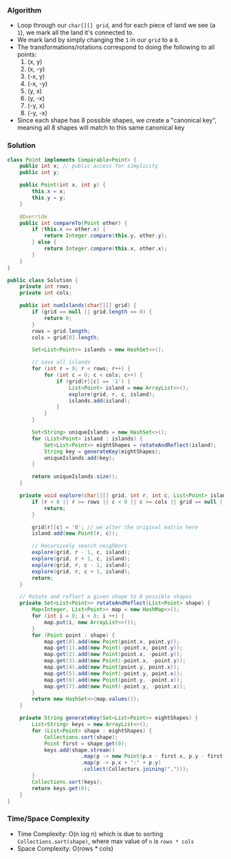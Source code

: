 ### Algorithm

- Loop through our `char[][] grid`, and for each piece of land we see (a `1`), we mark all the land it's connected to.
- We mark land by simply changing the `1` in our `grid` to a `0`.
- The transformations/rotations correspond to doing the following to all points:
  1. (x, y)
  1. (x, -y)
  1. (-x, y)
  1. (-x, -y)
  1. (y, x)
  1. (y, -x)
  1. (-y, x)
  1. (-y, -x)
- Since each shape has 8 possible shapes, we create a "canonical key", meaning all 8 shapes will match to this same canonical key

### Solution

```java
class Point implements Comparable<Point> {
    public int x; // public access for simplicity
    public int y;

    public Point(int x, int y) {
        this.x = x;
        this.y = y;
    }

    @Override
    public int compareTo(Point other) {
        if (this.x == other.x) {
            return Integer.compare(this.y, other.y);
        } else {
            return Integer.compare(this.x, other.x);
        }
    }
}

public class Solution {
    private int rows;
    private int cols;

    public int numIslands(char[][] grid) {
        if (grid == null || grid.length == 0) {
            return 0;
        }
        rows = grid.length;
        cols = grid[0].length;

        Set<List<Point>> islands = new HashSet<>();

        // save all islands
        for (int r = 0; r < rows; r++) {
            for (int c = 0; c < cols; c++) {
                if (grid[r][c] == '1') {
                    List<Point> island = new ArrayList<>();
                    explore(grid, r, c, island);
                    islands.add(island);
                }
            }
        }

        Set<String> uniqueIslands = new HashSet<>();
        for (List<Point> island : islands) {
            Set<List<Point>> eightShapes = rotateAndReflect(island);
            String key = generateKey(eightShapes);
            uniqueIslands.add(key);
        }

        return uniqueIslands.size();
    }

    private void explore(char[][] grid, int r, int c, List<Point> island) {
        if (r < 0 || r >= rows || c < 0 || c >= cols || grid == null || grid[r][c] == '0') {
            return;
        }

        grid[r][c] = '0'; // we alter the original matrix here
        island.add(new Point(r, c));

        // Recursively search neighbors
        explore(grid, r - 1, c, island);
        explore(grid, r + 1, c, island);
        explore(grid, r, c - 1, island);
        explore(grid, r, c + 1, island);
        return;
    }

    // Rotate and reflect a given shape to 8 possible shapes
    private Set<List<Point>> rotateAndReflect(List<Point> shape) {
        Map<Integer, List<Point>> map = new HashMap<>();
        for (int i = 0; i < 8; i ++) {
            map.put(i, new ArrayList<>());
        }
        for (Point point : shape) {
            map.get(0).add(new Point(point.x, point.y));
            map.get(1).add(new Point(-point.x, point.y));
            map.get(2).add(new Point(point.x, -point.y));
            map.get(3).add(new Point(-point.x, -point.y));
            map.get(4).add(new Point(point.y, point.x));
            map.get(5).add(new Point(-point.y, point.x));
            map.get(6).add(new Point(point.y, -point.x));
            map.get(7).add(new Point(-point.y, -point.x));
        }
        return new HashSet<>(map.values());
    }

    private String generateKey(Set<List<Point>> eightShapes) {
        List<String> keys = new ArrayList<>();
        for (List<Point> shape : eightShapes) {
            Collections.sort(shape);
            Point first = shape.get(0);
            keys.add(shape.stream()
                        .map(p -> new Point(p.x - first.x, p.y - first.y))
                        .map(p -> p.x + ":" + p.y)
                        .collect(Collectors.joining(",")));
        }
        Collections.sort(keys);
        return keys.get(0);
    }
}
```

### Time/Space Complexity

- Time Complexity: O(n log n) which is due to sorting `Collections.sort(shape)`, where max value of `n` is `rows * cols`
- Space Complexity: O(rows * cols)
